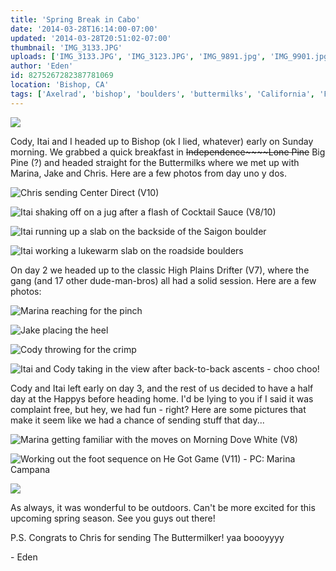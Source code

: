 ```yaml
---
title: 'Spring Break in Cabo'
date: '2014-03-28T16:14:00-07:00'
updated: '2014-03-28T20:51:02-07:00'
thumbnail: 'IMG_3133.JPG'
uploads: ['IMG_3133.JPG', 'IMG_3123.JPG', 'IMG_9891.jpg', 'IMG_9901.jpg', 'IMG_3137.JPG', 'IMG_9923.jpg', 'IMG_9935.jpg', 'IMG_9934.jpg', 'IMG_3149.JPG', 'IMG_3181.JPG', 'IMG_3216.JPG', 'IMG_3157.JPG']
author: 'Eden'
id: 8275267282387781069
location: 'Bishop, CA'
tags: ['Axelrad', 'bishop', 'boulders', 'buttermilks', 'California', 'Five Ten', 'granite']
---
```


![](uploads/IMG_3133.JPG)

Cody, Itai and I headed up to Bishop (ok I lied, whatever) early on Sunday morning. We grabbed a quick breakfast in ~~Independence~~~~Lone Pine~~ Big Pine (?) and headed straight for the Buttermilks where we met up with Marina, Jake and Chris. Here are a few photos from day uno y dos.

![Chris sending Center Direct (V10)](uploads/IMG_3123.JPG)

![Itai shaking off on a jug after a flash of Cocktail Sauce (V8/10)](uploads/IMG_9891.jpg)

![Itai running up a slab on the backside of the Saigon boulder](uploads/IMG_9901.jpg)

![Itai working a lukewarm slab on the roadside boulders](uploads/IMG_3137.JPG)

On day 2 we headed up to the classic High Plains Drifter (V7), where the gang (and 17 other dude-man-bros) all had a solid session. Here are a few photos:

![Marina reaching for the pinch](uploads/IMG_9923.jpg)

![Jake placing the heel](uploads/IMG_9935.jpg)

![Cody throwing for the crimp](uploads/IMG_9934.jpg)

![Itai and Cody taking in the view after back-to-back ascents - choo choo!](uploads/IMG_3149.JPG)

Cody and Itai left early on day 3, and the rest of us decided to have a half day at the Happys before heading home. I'd be lying to you if I said it was complaint free, but hey, we had fun - right? Here are some pictures that make it seem like we had a chance of sending stuff that day...

![Marina getting familiar with the moves on Morning Dove White (V8)](uploads/IMG_3181.JPG)

![Working out the foot sequence on He Got Game (V11) - PC: Marina Campana](uploads/IMG_3216.JPG)

![](uploads/IMG_3157.JPG)

As always, it was wonderful to be outdoors. Can't be more excited for this upcoming spring season. See you guys out there!

P.S. Congrats to Chris for sending The Buttermilker! yaa boooyyyy

\- Eden
